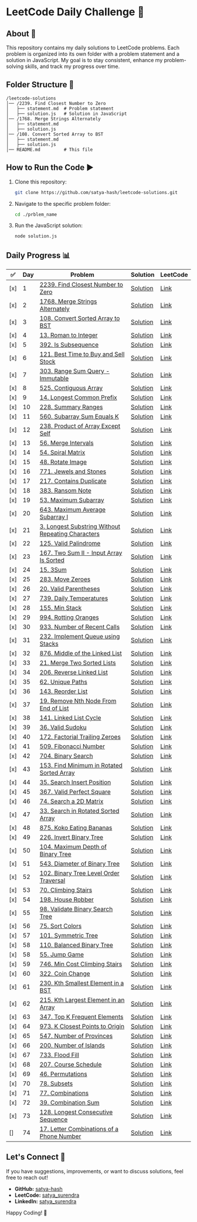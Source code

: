 # LeetCode Daily Challenge 🚀

## About 📌

This repository contains my daily solutions to LeetCode problems. Each problem is organized into its own folder with a problem statement and a solution in JavaScript. My goal is to stay consistent, enhance my problem-solving skills, and track my progress over time.

## Folder Structure 📂

```
/leetcode-solutions
│── /2239. Find Closest Number to Zero
│   ├── statement.md  # Problem statement
│   ├── solution.js   # Solution in JavaScript
│── /1768. Merge Strings Alternately
│   ├── statement.md
│   ├── solution.js
│── /108. Convert Sorted Array to BST
│   ├── statement.md
│   ├── solution.js
│── README.md         # This file
```

## How to Run the Code ▶️

1. Clone this repository:
   ```sh
   git clone https://github.com/satya-hash/leetcode-solutions.git
   ```
2. Navigate to the specific problem folder:
   ```sh
   cd ./prblem_name
   ```
3. Run the JavaScript solution:
   ```sh
   node solution.js
   ```

## Daily Progress 📊

| ✅  | Day | Problem                                                                                                                       | Solution                                                                                 | LeetCode                                                                              |
| --- | --- | ----------------------------------------------------------------------------------------------------------------------------- | ---------------------------------------------------------------------------------------- | ------------------------------------------------------------------------------------- |
| [x] | 1   | [2239. Find Closest Number to Zero](2239.%20Find%20Closest%20Number%20to%20Zero/statement.md)                                 | [Solution](2239.%20Find%20Closest%20Number%20to%20Zero/solution.js)                      | [Link](https://leetcode.com/problems/find-closest-number-to-zero/)                    |
| [x] | 2   | [1768. Merge Strings Alternately](1768.%20Merge%20Strings%20Alternately/statement.md)                                         | [Solution](1768.%20Merge%20Strings%20Alternately/solution.js)                            | [Link](https://leetcode.com/problems/merge-strings-alternately/)                      |
| [x] | 3   | [108. Convert Sorted Array to BST](108.%20Convert%20Sorted%20Array%20to%20BST/statement.md)                                   | [Solution](108.%20Convert%20Sorted%20Array%20to%20BST/solution.js)                       | [Link](https://leetcode.com/problems/convert-sorted-array-to-binary-search-tree/)     |
| [x] | 4   | [13. Roman to Integer](13.%20Roman%20to%20Integer/statement.md)                                                               | [Solution](13.%20Roman%20to%20Integer/solution.js)                                       | [Link](https://leetcode.com/problems/roman-to-integer/)                               |
| [x] | 5   | [392. Is Subsequence](392.%20Is%20Subsequence/statement.md)                                                                   | [Solution](392.%20Is%20Subsequence/solution.js)                                          | [Link](https://leetcode.com/problems/is-subsequence/)                                 |
| [x] | 6   | [121. Best Time to Buy and Sell Stock](121.%20Best%20Time%20to%20Buy%20and%20Sell%20Stock/statement.md)                       | [Solution](121.%20Best%20Time%20to%20Buy%20and%20Sell%20Stock/solution.js)               | [Link](https://leetcode.com/problems/best-time-to-buy-and-sell-stock/)                |
| [x] | 7   | [303. Range Sum Query - Immutable](patterns/1.prefix_sum/303.%20Range%20Sum%20Query%20-%20Immutable/statement.md)             | [Solution](patterns/1.prefix_sum/303.%20Range%20Sum%20Query%20-%20Immutable/solution.js) | [Link](https://leetcode.com/problems/range-sum-query-immutable/)                      |
| [x] | 8   | [525. Contiguous Array](patterns/1.prefix_sum/525.%20Contiguous%20Array/statement.md)                                         | [Solution](patterns/1.prefix_sum/525.%20Contiguous%20Array/solution.js)                  | [Link](https://leetcode.com/problems/contiguous-array/)                               |
| [x] | 9   | [14. Longest Common Prefix](14.%20Longest%20Common%20Prefix/statement.md)                                                     | [Solution](14.%20Longest%20Common%20Prefix/solution.js)                                  | [Link](https://leetcode.com/problems/longest-common-prefix/)                          |
| [x] | 10  | [228. Summary Ranges](228.%20Summary%20Ranges/statement.md)                                                                   | [Solution](228.%20Summary%20Ranges/solution.js)                                          | [Link](https://leetcode.com/problems/summary-ranges/)                                 |
| [x] | 11  | [560. Subarray Sum Equals K](patterns/1.prefix_sum/560.%20Subarray%20Sum%20Equals%20K/statement.md)                           | [Solution](patterns/1.prefix_sum/560.%20Subarray%20Sum%20Equals%20K/solution.js)         | [Link](https://leetcode.com/problems/subarray-sum-equals-k/)                          |
| [x] | 12  | [238. Product of Array Except Self](238.%20Product%20of%20Array%20Except%20Self/statement.md)                                 | [Solution](238.%20Product%20of%20Array%20Except%20Self/solution.js)                      | [Link](https://leetcode.com/problems/product-of-array-except-self/)                   |
| [x] | 13  | [56. Merge Intervals](56.%20Merge%20Intervals/statement.md)                                                                   | [Solution](56.%20Merge%20Intervals/solution.js)                                          | [Link](https://leetcode.com/problems/merge-intervals/)                                |
| [x] | 14  | [54. Spiral Matrix](54.%20Spiral%20Matrix/statement.md)                                                                       | [Solution](54.%20Spiral%20Matrix/solution.js)                                            | [Link](https://leetcode.com/problems/spiral-matrix/)                                  |
| [x] | 15  | [48. Rotate Image](48.%20Rotate%20Image/statement.md)                                                                         | [Solution](48.%20Rotate%20Image/solution.js)                                             | [Link](https://leetcode.com/problems/rotate-image/)                                   |
| [x] | 16  | [771. Jewels and Stones](771.%20Jewels%20and%20Stones/statement.md)                                                           | [Solution](771.%20Jewels%20and%20Stones/solution.js)                                     | [Link](https://leetcode.com/problems/jewels-and-stones/)                              |
| [x] | 17  | [217. Contains Duplicate](217.%20Contains%20Duplicate/statement.md)                                                           | [Solution](217.%20Contains%20Duplicate/solution.js)                                      | [Link](https://leetcode.com/problems/contains-duplicate/)                             |
| [x] | 18  | [383. Ransom Note](383.%20Ransom%20Note/statement.md)                                                                         | [Solution](383.%20Ransom%20Note/solution.js)                                             | [Link](https://leetcode.com/problems/ransom-note/)                                    |
| [x] | 19  | [53. Maximum Subarray](53.%20Maximum%20Subarray/statement.md)                                                                 | [Solution](53.%20Maximum%20Subarray/solution.js)                                         | [Link](https://leetcode.com/problems/maximum-subarray/)                               |
| [x] | 20  | [643. Maximum Average Subarray I](643.%20Maximum%20Average%20Subarray%20I/statement.md)                                       | [Solution](643.%20Maximum%20Average%20Subarray%20I/solution.js)                          | [Link](https://leetcode.com/problems/maximum-average-subarray-i/)                     |
| [x] | 21  | [3. Longest Substring Without Repeating Characters](3.%20Longest%20Substring%20Without%20Repeating%20Characters/statement.md) | [Solution](3.%20Longest%20Substring%20Without%20Repeating%20Characters/solution.js)      | [Link](https://leetcode.com/problems/longest-substring-without-repeating-characters/) |
| [x] | 22  | [125. Valid Palindrome](125.%20Valid%20Palindrome/statement.md)                                                               | [Solution](125.%20Valid%20Palindrome/solution.js)                                        | [Link](https://leetcode.com/problems/valid-palindrome/)                               |
| [x] | 23  | [167. Two Sum II - Input Array Is Sorted](167.%20Two%20Sum%20II%20-%20Input%20Array%20Is%20Sorted/statement.md)               | [Solution](167.%20Two%20Sum%20II%20-%20Input%20Array%20Is%20Sorted/solution.js)          | [Link](https://leetcode.com/problems/two-sum-ii-input-array-is-sorted/)               |
| [x] | 24  | [15. 3Sum](15.%203Sum/statement.md)                                                                                           | [Solution](15.%203Sum/solution.js)                                                       | [Link](https://leetcode.com/problems/3sum/)                                           |
| [x] | 25  | [283. Move Zeroes](283.%20Move%20Zeroes/statement.md)                                                                         | [Solution](283.%20Move%20Zeroes/solution.js)                                             | [Link](https://leetcode.com/problems/move-zeroes/)                                    |
| [x] | 26  | [20. Valid Parentheses](20.%20Valid%20Parentheses/statement.md)                                                               | [Solution](20.%20Valid%20Parentheses/solution.js)                                        | [Link](https://leetcode.com/problems/valid-parentheses/)                              |
| [x] | 27  | [739. Daily Temperatures](739.%20Daily%20Temperatures/statement.md)                                                           | [Solution](739.%20Daily%20Temperatures/solution.js)                                      | [Link](https://leetcode.com/problems/daily-temperatures/)                             |
| [x] | 28  | [155. Min Stack](155.%20Min%20Stack/statement.md)                                                                             | [Solution](155.%20Min%20Stack/solution.js)                                               | [Link](https://leetcode.com/problems/min-stack/)                                      |
| [x] | 29  | [994. Rotting Oranges](994.%20Rotting%20Oranges/statement.md)                                                                 | [Solution](994.%20Rotting%20Oranges/solution.js)                                         | [Link](https://leetcode.com/problems/rotting-oranges/)                                |
| [x] | 30  | [933. Number of Recent Calls](933.%20Number%20of%20Recent%20Calls/statement.md)                                               | [Solution](933.%20Number%20of%20Recent%20Calls/solution.js)                              | [Link](https://leetcode.com/problems/number-of-recent-calls/)                         |
| [x] | 31  | [232. Implement Queue using Stacks](232.%20Implement%20Queue%20using%20Stacks/statement.md)                                   | [Solution](232.%20Implement%20Queue%20using%20Stacks/solution.js)                        | [Link](https://leetcode.com/problems/implement-queue-using-stacks/)                   |
| [x] | 32  | [876. Middle of the Linked List](876.%20Middle%20of%20the%20Linked%20List/statement.md)                                       | [Solution](876.%20Middle%20of%20the%20Linked%20List/solution.js)                         | [Link](https://leetcode.com/problems/middle-of-the-linked-list/)                      |
| [x] | 33  | [21. Merge Two Sorted Lists](21.%20Merge%20Two%20Sorted%20Lists/statement.md)                                                 | [Solution](21.%20Merge%20Two%20Sorted%20Lists/solution.js)                               | [Link](https://leetcode.com/problems/merge-two-sorted-lists/)                         |
| [x] | 34  | [206. Reverse Linked List](206.%20Reverse%20Linked%20List/statement.md)                                                       | [Solution](206.%20Reverse%20Linked%20List/solution.js)                                   | [Link](https://leetcode.com/problems/reverse-linked-list/)                            |
| [x] | 35  | [62. Unique Paths](62.%20Unique%20Paths/statement.md)                                                                         | [Solution](62.%20Unique%20Paths/solution.js)                                             | [Link](https://leetcode.com/problems/unique-paths/)                                   |
| [x] | 36  | [143. Reorder List](143.%20Reorder%20List/statement.md)                                                                       | [Solution](143.%20Reorder%20List/solution.js)                                            | [Link](https://leetcode.com/problems/reorder-list/)                                   |
| [x] | 37  | [19. Remove Nth Node From End of List](19.%20Remove%20Nth%20Node%20From%20End%20of%20List/statement.md)                       | [Solution](19.%20Remove%20Nth%20Node%20From%20End%20of%20List/solution.js)               | [Link](https://leetcode.com/problems/remove-nth-node-from-end-of-list/)               |
| [x] | 38  | [141. Linked List Cycle](141.%20Linked%20List%20Cycle/statement.md)                                                           | [Solution](141.%20Linked%20List%20Cycle/solution.js)                                     | [Link](https://leetcode.com/problems/linked-list-cycle/)                              |
| [x] | 39  | [36. Valid Sudoku](36.%20Valid%20Sudoku/statement.md)                                                                         | [Solution](36.%20Valid%20Sudoku/solution.js)                                             | [Link](https://leetcode.com/problems/valid-sudoku/)                                   |
| [x] | 40  | [172. Factorial Trailing Zeroes](172.%20Factorial%20Trailing%20Zeroes/statement.md)                                           | [Solution](172.%20Factorial%20Trailing%20Zeroes/solution.js)                             | [Link](https://leetcode.com/problems/factorial-trailing-zeroes/)                      |
| [x] | 41  | [509. Fibonacci Number](509.%20Fibonacci%20Number/statement.md)                                                               | [Solution](509.%20Fibonacci%20Number/solution.js)                                        | [Link](https://leetcode.com/problems/fibonacci-number/)                               |
| [x] | 42  | [704. Binary Search](704.%20Binary%20Search/statement.md)                                                                     | [Solution](704.%20Binary%20Search/solution.js)                                           | [Link](https://leetcode.com/problems/binary-search/)                                  |
| [x] | 43  | [153. Find Minimum in Rotated Sorted Array](153.%20Find%20Minimum%20in%20Rotated%20Sorted%20Array/statement.md)               | [Solution](153.%20Find%20Minimum%20in%20Rotated%20Sorted%20Array/solution.js)            | [Link](https://leetcode.com/problems/find-minimum-in-rotated-sorted-array/)           |
| [x] | 44  | [35. Search Insert Position](35.%20Search%20Insert%20Position/statement.md)                                                   | [Solution](35.%20Search%20Insert%20Position/solution.js)                                 | [Link](https://leetcode.com/problems/search-insert-position/)                         |
| [x] | 45  | [367. Valid Perfect Square](367.%20Valid%20Perfect%20Square/statement.md)                                                     | [Solution](367.%20Valid%20Perfect%20Square/solution.js)                                  | [Link](https://leetcode.com/problems/valid-perfect-square/)                           |
| [x] | 46  | [74. Search a 2D Matrix](74.%20Search%20a%202D%20Matrix/statement.md)                                                         | [Solution](74.%20Search%20a%202D%20Matrix/solution.js)                                   | [Link](https://leetcode.com/problems/search-a-2d-matrix/)                             |
| [x] | 47  | [33. Search in Rotated Sorted Array](33.%20Search%20in%20Rotated%20Sorted%20Array/statement.md)                               | [Solution](33.%20Search%20in%20Rotated%20Sorted%20Array/solution.js)                     | [Link](https://leetcode.com/problems/search-in-rotated-sorted-array/)                 |
| [x] | 48  | [875. Koko Eating Bananas](875.%20Koko%20Eating%20Bananas/statement.md)                                                       | [Solution](875.%20Koko%20Eating%20Bananas/solution.js)                                   | [Link](https://leetcode.com/problems/koko-eating-bananas/)                            |
| [x] | 49  | [226. Invert Binary Tree](226.%20Invert%20Binary%20Tree/statement.md)                                                         | [Solution](226.%20Invert%20Binary%20Tree/solution.js)                                    | [Link](https://leetcode.com/problems/invert-binary-tree/)                             |
| [x] | 50  | [104. Maximum Depth of Binary Tree](104.%20Maximum%20Depth%20of%20Binary%20Tree/statement.md)                                 | [Solution](104.%20Maximum%20Depth%20of%20Binary%20Tree/solution.js)                      | [Link](https://leetcode.com/problems/maximum-depth-of-binary-tree/)                   |
| [x] | 51  | [543. Diameter of Binary Tree](543.%20Diameter%20of%20Binary%20Tree/statement.md)                                             | [Solution](543.%20Diameter%20of%20Binary%20Tree/solution.js)                             | [Link](https://leetcode.com/problems/diameter-of-binary-tree/)                        |
| [x] | 52  | [102. Binary Tree Level Order Traversal](102.%20Binary%20Tree%20Level%20Order%20Traversal/statement.md)                       | [Solution](102.%20Binary%20Tree%20Level%20Order%20Traversal/solution.js)                 | [Link](https://leetcode.com/problems/binary-tree-level-order-traversal/)              |
| [x] | 53  | [70. Climbing Stairs](70.%20Climbing%20Stairs/statement.md)                                                                   | [Solution](70.%20Climbing%20Stairs/solution.js)                                          | [Link](https://leetcode.com/problems/climbing-stairs/)                                |
| [x] | 54  | [198. House Robber](198.%20House%20Robber/statement.md)                                                                       | [Solution](198.%20House%20Robber/solution.js)                                            | [Link](https://leetcode.com/problems/house-robber/)                                   |
| [x] | 55  | [98. Validate Binary Search Tree](98.%20Validate%20Binary%20Search%20Tree/statement.md)                                       | [Solution](98.%20Validate%20Binary%20Search%20Tree/solution.js)                          | [Link](https://leetcode.com/problems/validate-binary-search-tree/)                    |
| [x] | 56  | [75. Sort Colors](75.%20Sort%20Colors/statement.md)                                                                           | [Solution](75.%20Sort%20Colors/solution.js)                                              | [Link](https://leetcode.com/problems/sort-colors/)                                    |
| [x] | 57  | [101. Symmetric Tree](101.%20Symmetric%20Tree/statement.md)                                                                   | [Solution](101.%20Symmetric%20Tree/solution.js)                                          | [Link](https://leetcode.com/problems/symmetric-tree/)                                 |
| [x] | 58  | [110. Balanced Binary Tree](110.%20Balanced%20Binary%20Tree/statement.md)                                                     | [Solution](110.%20Balanced%20Binary%20Tree/solution.js)                                  | [Link](https://leetcode.com/problems/balanced-binary-tree/)                           |
| [x] | 58  | [55. Jump Game](55.%20Jump%20Game/statement.md)                                                                               | [Solution](55.%20Jump%20Game/solution.js)                                                | [Link](https://leetcode.com/problems/jump-game/)                                      |
| [x] | 59  | [746. Min Cost Climbing Stairs](746.%20Min%20Cost%20Climbing%20Stairs/statement.md)                                           | [Solution](746.%20Min%20Cost%20Climbing%20Stairs/solution.js)                            | [Link](https://leetcode.com/problems/min-cost-climbing-stairs/)                       |
| [x] | 60  | [322. Coin Change](322.%20Coin%20Change/statement.md)                                                                         | [Solution](322.%20Coin%20Change/solution.js)                                             | [Link](https://leetcode.com/problems/coin-change/)                                    |
| [x] | 61  | [230. Kth Smallest Element in a BST](230.%20Kth%20Smallest%20Element%20in%20a%20BST/statement.md)                             | [Solution](230.%20Kth%20Smallest%20Element%20in%20a%20BST/solution.js)                   | [Link](https://leetcode.com/problems/kth-smallest-element-in-a-bst/)                  |
| [x] | 62  | [215. Kth Largest Element in an Array](215.%20Kth%20Largest%20Element%20in%20an%20Array/statement.md)                         | [Solution](215.%20Kth%20Largest%20Element%20in%20an%20Array/solution.js)                 | [Link](https://leetcode.com/problems/kth-largest-element-in-an-array/)                |
| [x] | 63  | [347. Top K Frequent Elements](347.%20Top%20K%20Frequent%20Elements/statement.md)                                             | [Solution](347.%20Top%20K%20Frequent%20Elements/solution.js)                             | [Link](https://leetcode.com/problems/top-k-frequent-elements/)                        |
| [x] | 64  | [973. K Closest Points to Origin](973.%20K%20Closest%20Points%20to%20Origin/statement.md)                                     | [Solution](973.%20K%20Closest%20Points%20to%20Origin/solution.js)                        | [Link](https://leetcode.com/problems/k-closest-points-to-origin/)                     |
| [x] | 65  | [547. Number of Provinces](547.%20Number%20of%20Provinces/statement.md)                                                       | [Solution](547.%20Number%20of%20Provinces/solution.js)                                   | [Link](https://leetcode.com/problems/number-of-provinces/)                            |
| [x] | 66  | [200. Number of Islands](200.%20Number%20of%20Islands/statement.md)                                                           | [Solution](200.%20Number%20of%20Islands/solution.js)                                     | [Link](https://leetcode.com/problems/number-of-islands/)                              |
| [x] | 67  | [733. Flood Fill](733.%20Flood%20Fill/statement.md)                                                                           | [Solution](733.%20Flood%20Fill/solution.js)                                              | [Link](https://leetcode.com/problems/flood-fill/)                                     |
| [x] | 68  | [207. Course Schedule](207.%20Course%20Schedule/statement.md)                                                                 | [Solution](207.%20Course%20Schedule/solution.js)                                         | [Link](https://leetcode.com/problems/course-schedule/)                                |
| [x] | 69  | [46. Permutations](46.%20Permutations/statement.md)                                                                           | [Solution](46.%20Permutations/solution.js)                                               | [Link](https://leetcode.com/problems/permutations/)                                   |
| [x] | 70  | [78. Subsets](78.%20Subsets/statement.md)                                                                                     | [Solution](78.%20Subsets/solution.js)                                                    | [Link](https://leetcode.com/problems/subsets/)                                        |
| [x] | 71  | [77. Combinations](77.%20Combinations/statement.md)                                                                           | [Solution](77.%20Combinations/solution.js)                                               | [Link](https://leetcode.com/problems/combinations/)                                   |
| [x] | 72  | [39. Combination Sum](39.%20Combination%20Sum/statement.md)                                                                   | [Solution](39.%20Combination%20Sum/solution.js)                                          | [Link](https://leetcode.com/problems/combination-sum/)                                |
| [x] | 73  | [128. Longest Consecutive Sequence](128.%20Longest%20Consecutive%20Sequence/statement.md)                                     | [Solution](128.%20Longest%20Consecutive%20Sequence/solution.js)                          | [Link](https://leetcode.com/problems/longest-consecutive-sequence/)                   |
| []  | 74  | [17. Letter Combinations of a Phone Number](17.%20Letter%20Combinations%20of%20a%20Phone%20Number/statement.md)               | [Solution](17.%20Letter%20Combinations%20of%20a%20Phone%20Number/solution.js)            | [Link](https://leetcode.com/problems/letter-combinations-of-a-phone-number/)          |

## Let's Connect 🤝

If you have suggestions, improvements, or want to discuss solutions, feel free to reach out!

- **GitHub:** [satya-hash](https://github.com/satya-hash)
- **LeetCode:** [satya_surendra](https://leetcode.com/u/satya_surendra/)
- **LinkedIn:** [satya_surendra](https://www.linkedin.com/in/satya-surendra/)

Happy Coding! 🚀

